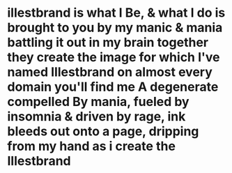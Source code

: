 # illestbrand is what I Be, & what I do is brought to you by my manic & mania battling it out in my brain together they create the image for which I've named Illestbrand on almost every domain you'll find me  A degenerate compelled By mania, fueled by insomnia & driven by rage, ink bleeds out onto a page, dripping from my hand as i create the Illestbrand
